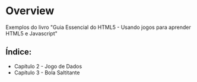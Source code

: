 # Overview

Exemplos do livro "Guia Essencial do HTML5 - Usando jogos para aprender HTML5 e Javascript"

## Índice:

* Capítulo 2 - Jogo de Dados
* Capítulo 3 - Bola Saltitante